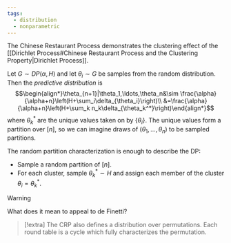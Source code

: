 ```yaml
---
tags:
  - distribution
  - nonparametric
---
```

The Chinese Restaurant Process demonstrates the clustering effect of the [[Dirichlet Process#Chinese Restaurant Process and the Clustering Property|Dirichlet Process]].

Let $G\sim DP(\alpha, H)$ and let $\theta_i\sim G$ be samples from the random distribution. Then the *predictive distribution* is
$$\begin{align*}\theta_{n+1}|\theta_1,\ldots,\theta_n&\sim \frac{\alpha}{\alpha+n}\left(H+\sum_i\delta_{\theta_i}\right)\\
&=\frac{\alpha}{\alpha+n}\left(H+\sum_k n_k\delta_{\theta_k^*}\right)\end{align*}$$
where $\theta_k^*$ are the unique values taken on by $\{\theta_i\}$. The unique values form a partition over $[n]$, so we can imagine draws of $(\theta_1,\ldots,\theta_n)$ to be sampled partitions. 

The random partition characterization is enough to describe the DP:
- Sample a random partition of $[n]$.
- For each cluster, sample $\theta_k^*\sim H$ and assign each member of the cluster $\theta_i=\theta_k^*$.

>[!warning]
>What does it mean to appeal to de Finetti?



>[!extra]
>The CRP also defines a distribution over permutations. Each round table is a cycle which fully characterizes the permutation.